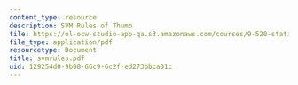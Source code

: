 ```yaml
---
content_type: resource
description: SVM Rules of Thumb
file: https://ol-ocw-studio-app-qa.s3.amazonaws.com/courses/9-520-statistical-learning-theory-and-applications-spring-2003/129254d09b9866c96c2fed273bbca01c_svmrules.pdf
file_type: application/pdf
resourcetype: Document
title: svmrules.pdf
uid: 129254d0-9b98-66c9-6c2f-ed273bbca01c
---
```

